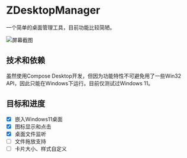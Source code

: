 # ZDesktopManager

一个简单的桌面管理工具，目前功能比较简陋。

![屏幕截图](docs/guide/screenshot1.png)

## 技术和依赖

虽然使用Compose Desktop开发，但因为功能特性不可避免用了一些Win32 API，因此只能在Windows下运行。目前仅测试过Windows 11。

## 目标和进度

- [x] 嵌入Windows11桌面
- [x] 图标显示和点击
- [x] 桌面文件监听
- [ ] 文件拖放支持
- [ ] 卡片大小、样式自定义
